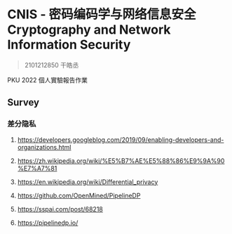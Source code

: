 # CNIS - 密码编码学与网络信息安全 Cryptography and Network Information Security

> 2101212850 干皓丞

PKU 2022 個人實驗報告作業

## Survey

### 差分隐私

1. https://developers.googleblog.com/2019/09/enabling-developers-and-organizations.html

2. https://zh.wikipedia.org/wiki/%E5%B7%AE%E5%88%86%E9%9A%90%E7%A7%81

3. https://en.wikipedia.org/wiki/Differential_privacy

4. https://github.com/OpenMined/PipelineDP

5. https://sspai.com/post/68218

6. https://pipelinedp.io/